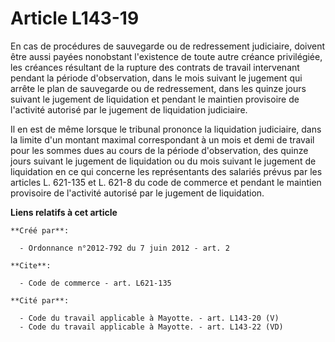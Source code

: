 # Article L143-19

En cas de procédures de sauvegarde ou de redressement judiciaire, doivent être aussi payées nonobstant l'existence de toute
autre créance privilégiée, les créances résultant de la rupture des contrats de travail intervenant pendant la période
d'observation, dans le mois suivant le jugement qui arrête le plan de sauvegarde ou de redressement, dans les quinze jours
suivant le jugement de liquidation et pendant le maintien provisoire de l'activité autorisé par le jugement de liquidation
judiciaire.

Il en est de même lorsque le tribunal prononce la liquidation judiciaire, dans la limite d'un montant maximal correspondant à
un mois et demi de travail pour les sommes dues au cours de la période d'observation, des quinze jours suivant le jugement de
liquidation ou du mois suivant le jugement de liquidation en ce qui concerne les représentants des salariés prévus par les
articles L. 621-135 et L. 621-8 du code de commerce et pendant le maintien provisoire de l'activité autorisé par le jugement
de liquidation.

**Liens relatifs à cet article**

	**Créé par**:

	  - Ordonnance n°2012-792 du 7 juin 2012 - art. 2

	**Cite**:

	  - Code de commerce - art. L621-135

	**Cité par**:

	  - Code du travail applicable à Mayotte. - art. L143-20 (V)
	  - Code du travail applicable à Mayotte. - art. L143-22 (VD)
